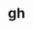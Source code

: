 ---
title: "gh"
layout: cache
categories: [package, develop-2024-01-21]
meta: {"versions": ["2.32.1"], "compilers": ["gcc@=7.5.0"], "oss": ["ubuntu18.04"], "platforms": ["linux"], "targets": ["x86_64_v3"], "stacks": ["developer-tools", "root"], "num_specs": 1, "num_specs_by_stack": {"root": 1, "developer-tools": 1}}
spec_details: [{"hash": "2g67g5nbuu75h6m3jwbwktwmy77n4y4o", "compiler": "gcc@=7.5.0", "versions": ["2.32.1"], "os": "ubuntu18.04", "platform": "linux", "target": "x86_64_v3", "variants": ["build_system=generic"], "stacks": ["root", "developer-tools"], "size": "-", "tarball": "https://binaries.spack.io/develop-2024-01-21/build_cache/linux-ubuntu18.04-x86_64_v3/gcc-7.5.0/gh-2.32.1/linux-ubuntu18.04-x86_64_v3-gcc-7.5.0-gh-2.32.1-2g67g5nbuu75h6m3jwbwktwmy77n4y4o.spack"}]
---